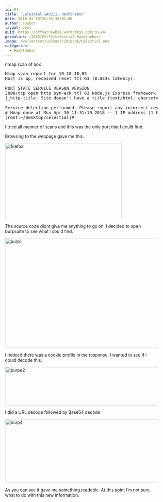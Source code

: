 ```yaml
---
id: 94
title: 'Celestial &#8211; Hackthebox'
date: 2018-05-10T20:29:35+01:00
author: rowbot
layout: post
guid: https://offsecnewbie.wordpress.com/?p=94
permalink: /2018/05/10/celestial-hackthebox/
image: /wp-content/uploads/2018/05/Celestial.png
categories:
  - Hackthebox
---
```

nmap scan of box

<pre>Nmap scan report for 10.10.10.85
Host is up, received reset ttl 63 (0.033s latency).

PORT STATE SERVICE REASON VERSION
3000/tcp open http syn-ack ttl 63 Node.js Express framework
|_http-title: Site doesn't have a title (text/html; charset=utf-8).

Service detection performed. Please report any incorrect results at https://nmap.org/submit/ .
# Nmap done at Mon Apr 30 11:31:19 2018 -- 1 IP address (1 host up) scanned in 13.24 seconds
[root:~/Desktop/celestial]#</pre>

I tried all manner of scans and this was the only port that I could find.

Browsing to the webpage gave me this.

<img class="alignnone size-full wp-image-98" src="https://i0.wp.com/offsecnewbie.com/wp-content/uploads/2018/05/firefox.png?resize=385%2C250" alt="firefox" width="385" height="250" srcset="https://i0.wp.com/offsecnewbie.com/wp-content/uploads/2018/05/firefox.png?w=385 385w, https://i0.wp.com/offsecnewbie.com/wp-content/uploads/2018/05/firefox.png?resize=300%2C195 300w" sizes="(max-width: 385px) 100vw, 385px" data-recalc-dims="1" /> 

The source code didnt give me anything to go on. I decided to open burpsuite to see what i could find.

<img class="alignnone size-full wp-image-97" src="https://i2.wp.com/offsecnewbie.com/wp-content/uploads/2018/05/burp1.png?resize=680%2C361" alt="burp1" width="680" height="361" srcset="https://i2.wp.com/offsecnewbie.com/wp-content/uploads/2018/05/burp1.png?w=1113 1113w, https://i2.wp.com/offsecnewbie.com/wp-content/uploads/2018/05/burp1.png?resize=300%2C159 300w, https://i2.wp.com/offsecnewbie.com/wp-content/uploads/2018/05/burp1.png?resize=768%2C408 768w, https://i2.wp.com/offsecnewbie.com/wp-content/uploads/2018/05/burp1.png?resize=1024%2C544 1024w" sizes="(max-width: 680px) 100vw, 680px" data-recalc-dims="1" /> 

I noticed there was a cookie profile in the response. I wanted to see if i could decode this.

<img class="alignnone size-full wp-image-96" src="https://i2.wp.com/offsecnewbie.com/wp-content/uploads/2018/05/burpe2.png?resize=680%2C126" alt="burpe2" width="680" height="126" srcset="https://i2.wp.com/offsecnewbie.com/wp-content/uploads/2018/05/burpe2.png?w=1830 1830w, https://i2.wp.com/offsecnewbie.com/wp-content/uploads/2018/05/burpe2.png?resize=300%2C55 300w, https://i2.wp.com/offsecnewbie.com/wp-content/uploads/2018/05/burpe2.png?resize=768%2C142 768w, https://i2.wp.com/offsecnewbie.com/wp-content/uploads/2018/05/burpe2.png?resize=1024%2C189 1024w, https://i2.wp.com/offsecnewbie.com/wp-content/uploads/2018/05/burpe2.png?w=1360 1360w" sizes="(max-width: 680px) 100vw, 680px" data-recalc-dims="1" /> 

I did a URL decode followed by Base64 decode

<img class="alignnone size-full wp-image-100" src="https://i0.wp.com/offsecnewbie.com/wp-content/uploads/2018/05/burp4.png?resize=680%2C210" alt="burp4" width="680" height="210" srcset="https://i0.wp.com/offsecnewbie.com/wp-content/uploads/2018/05/burp4.png?w=1883 1883w, https://i0.wp.com/offsecnewbie.com/wp-content/uploads/2018/05/burp4.png?resize=300%2C93 300w, https://i0.wp.com/offsecnewbie.com/wp-content/uploads/2018/05/burp4.png?resize=768%2C237 768w, https://i0.wp.com/offsecnewbie.com/wp-content/uploads/2018/05/burp4.png?resize=1024%2C316 1024w, https://i0.wp.com/offsecnewbie.com/wp-content/uploads/2018/05/burp4.png?w=1360 1360w" sizes="(max-width: 680px) 100vw, 680px" data-recalc-dims="1" /> 

As you can see it gave me something readable. At this point I&#8217;m not sure what to do with this new information.